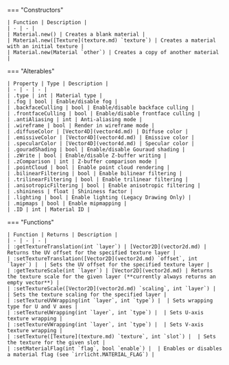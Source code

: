 === "Constructors"

    | Function | Description |
    | - | - |
    | Material.new() | Creates a blank material |
    | Material.new([Texture](texture.md) `texture`) | Creates a material with an initial texture |
    | Material.new(Material `other`) | Creates a copy of another material |

=== "Alterables"

    | Property | Type | Description |
    | - | - | - |
    | .type | int | Material type |
    | .fog | bool | Enable/disable fog |
    | .backfaceCulling | bool | Enable/disable backface culling |
    | .frontfaceCulling | bool | Enable/disable frontface culling |
    | .antiAliasing | int | Anti-aliasing mode |
    | .wireframe | bool | Render in wireframe mode |
    | .diffuseColor | [Vector4D](vector4d.md) | Diffuse color |
    | .emissiveColor | [Vector4D](vector4d.md) | Emissive color |
    | .specularColor | [Vector4D](vector4d.md) | Specular color |
    | .gouradShading | bool | Enable/disable Gouraud shading |
    | .zWrite | bool | Enable/disable Z-buffer writing |
    | .zComparison | int | Z-buffer comparison mode |
    | .pointCloud | bool | Enable point cloud rendering |
    | .bilinearFiltering | bool | Enable bilinear filtering |
    | .trilinearFiltering | bool | Enable trilinear filtering |
    | .anisotropicFiltering | bool | Enable anisotropic filtering |
    | .shininess | float | Shininess factor |
    | .lighting | bool | Enable lighting (Legacy Drawing Only) |
    | .mipmaps | bool | Enable mipmapping |
    | .ID | int | Material ID |

=== "Functions"

    | Function | Returns | Description |
    | - | - | - |
    | :getTextureTranslation(int `layer`) | [Vector2D](vector2d.md) | Returns the UV offset for the specified texture layer |
    | :setTextureTranslation([Vector2D](vector2d.md) `offset`, int `layer`) |  | Sets the UV offset for the specified texture layer |
    | :getTextureScale(int `layer`) | [Vector2D](vector2d.md) | Returns the texture scale for the given layer (**currently always returns an empty vector**) |
    | :setTextureScale([Vector2D](vector2d.md) `scaling`, int `layer`) |  | Sets the texture scaling for the specified layer |
    | :setTextureUVWrapping(int `layer`, int `type`) |  | Sets wrapping type for U and V axes |
    | :setTextureUWrapping(int `layer`, int `type`) |  | Sets U-axis texture wrapping |
    | :setTextureVWrapping(int `layer`, int `type`) |  | Sets V-axis texture wrapping |
    | :setTexture([Texture](texture.md) `texture`, int `slot`) |  | Sets the texture for the given slot |
    | :setMaterialFlag(int `flag`, bool `enable`) |  | Enables or disables a material flag (see `irrlicht.MATERIAL_FLAG`) |